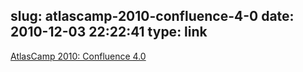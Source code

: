 slug: atlascamp-2010-confluence-4-0
date: 2010-12-03 22:22:41
type: link
---

[AtlasCamp 2010: Confluence 4.0](http://blogs.atlassian.com/developer/2010/12/atlascamp_2010_confluence_40_macro_migration_plugins_2_and_d.html?utm_source=feedburner&utm_medium=feed&utm_campaign=Feed%3A+AtlassianDeveloperBlog+%28Atlassian+-+Developer+Blog%29)
